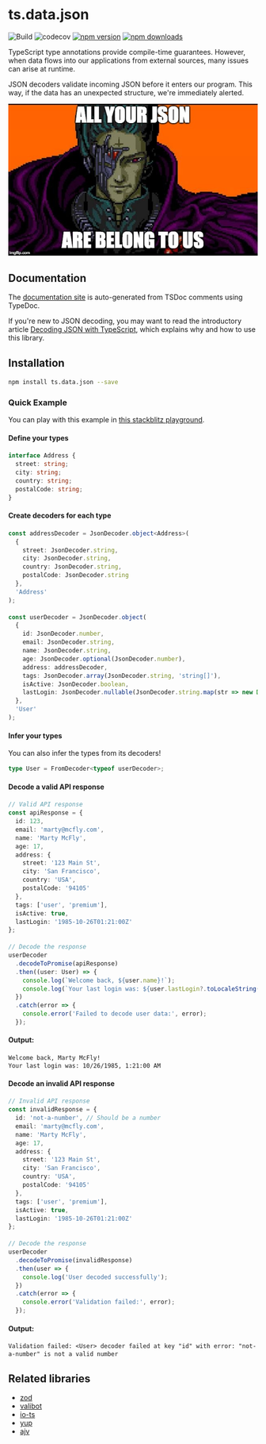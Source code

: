 # ts.data.json

![Build](https://github.com/joanllenas/ts.data.json/actions/workflows/main.yml/badge.svg)
![codecov](https://codecov.io/gh/joanllenas/ts.data.json/graph/badge.svg?token=LI9KXL4QT0)
[![npm version](https://badge.fury.io/js/ts.data.json.svg)](https://www.npmjs.com/package/ts.data.json)
[![npm downloads](https://img.shields.io/badge/downloads-172K%2Fmonth-blue)](https://www.npmjs.com/package/ts.data.json)

TypeScript type annotations provide compile-time guarantees. However, when data flows into our applications from external sources, many issues can arise at runtime.

JSON decoders validate incoming JSON before it enters our program. This way, if the data has an unexpected structure, we're immediately alerted.

<p align="center">
  <a href="https://en.wikipedia.org/wiki/All_your_base_are_belong_to_us">
    <img src="assets/media/all-your-json-are-belong-to-us.jpg">
  </a>
</p>

## Documentation

The [documentation site](https://joanllenas.github.io/ts.data.json/) is auto-generated from TSDoc comments using TypeDoc.

If you're new to JSON decoding, you may want to read the introductory article [Decoding JSON with TypeScript](https://dev.to/joanllenas/decoding-json-with-typescript-1jjc), which explains why and how to use this library.

## Installation

```bash
npm install ts.data.json --save
```

### Quick Example

You can play with this example in [this stackblitz playground](https://stackblitz.com/edit/ts-data-json-decoder-playground?file=src%2Fmain.ts).

#### Define your types

```ts
interface Address {
  street: string;
  city: string;
  country: string;
  postalCode: string;
}
```

#### Create decoders for each type

```ts
const addressDecoder = JsonDecoder.object<Address>(
  {
    street: JsonDecoder.string,
    city: JsonDecoder.string,
    country: JsonDecoder.string,
    postalCode: JsonDecoder.string
  },
  'Address'
);

const userDecoder = JsonDecoder.object(
  {
    id: JsonDecoder.number,
    email: JsonDecoder.string,
    name: JsonDecoder.string,
    age: JsonDecoder.optional(JsonDecoder.number),
    address: addressDecoder,
    tags: JsonDecoder.array(JsonDecoder.string, 'string[]'),
    isActive: JsonDecoder.boolean,
    lastLogin: JsonDecoder.nullable(JsonDecoder.string.map(str => new Date(str)))
  },
  'User'
);
```

#### Infer your types

You can also infer the types from its decoders!

```ts
type User = FromDecoder<typeof userDecoder>;
```

#### Decode a valid API response

```ts
// Valid API response
const apiResponse = {
  id: 123,
  email: 'marty@mcfly.com',
  name: 'Marty McFly',
  age: 17,
  address: {
    street: '123 Main St',
    city: 'San Francisco',
    country: 'USA',
    postalCode: '94105'
  },
  tags: ['user', 'premium'],
  isActive: true,
  lastLogin: '1985-10-26T01:21:00Z'
};

// Decode the response
userDecoder
  .decodeToPromise(apiResponse)
  .then((user: User) => {
    console.log(`Welcome back, ${user.name}!`);
    console.log(`Your last login was: ${user.lastLogin?.toLocaleString()}`);
  })
  .catch(error => {
    console.error('Failed to decode user data:', error);
  });
```

#### Output:

```
Welcome back, Marty McFly!
Your last login was: 10/26/1985, 1:21:00 AM
```

#### Decode an invalid API response

```ts
// Invalid API response
const invalidResponse = {
  id: 'not-a-number', // Should be a number
  email: 'marty@mcfly.com',
  name: 'Marty McFly',
  age: 17,
  address: {
    street: '123 Main St',
    city: 'San Francisco',
    country: 'USA',
    postalCode: '94105'
  },
  tags: ['user', 'premium'],
  isActive: true,
  lastLogin: '1985-10-26T01:21:00Z'
};

// Decode the response
userDecoder
  .decodeToPromise(invalidResponse)
  .then(user => {
    console.log('User decoded successfully');
  })
  .catch(error => {
    console.error('Validation failed:', error);
  });
```

#### Output:

```
Validation failed: <User> decoder failed at key "id" with error: "not-a-number" is not a valid number
```

## Related libraries

- [zod](https://github.com/colinhacks/zod)
- [valibot](https://github.com/fabian-hiller/valibot)
- [io-ts](https://github.com/gcanti/io-ts)
- [yup](https://github.com/jquense/yup)
- [ajv](https://github.com/ajv-validator/ajv)
